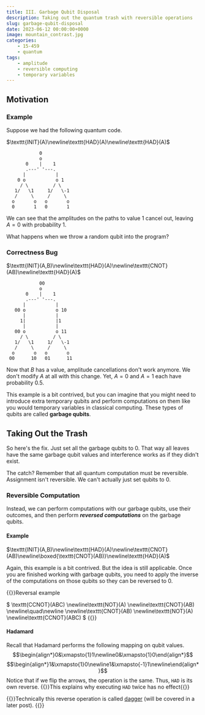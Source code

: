 ```yaml
---
title: III. Garbage Qubit Disposal
description: Taking out the quantum trash with reversible operations
slug: garbage-qubit-disposal
date: 2023-06-12 00:00:00+0000
image: mountain_contrast.jpg
categories:
    - 15-459
    - quantum
tags:
    - amplitude
    - reversible computing
    - temporary variables
---
```


## Motivation

### Example
Suppose we had the following quantum code.

$\texttt{INIT}(A)\newline\texttt{HAD}(A)\newline\texttt{HAD}(A)$
```goat
            0
            o
       0    |    1
       .---' '---.
      |           |
    0 o           o 1
     / \         / \
   1/   \1     1/   \-1
   /     \     /     \
  o       o   o       o
  0       1   0       1                                
```
We can see that the amplitudes on the paths to value $1$ cancel out, leaving $A=0$ with probability $1$.

What happens when we throw a random qubit into the program?

### Correctness Bug
$\texttt{INIT}(A,B)\newline\texttt{HAD}(A)\newline\texttt{CNOT}(AB)\newline\texttt{HAD}(A)$
```goat
            00
            o
       0    |    1
       .---' '---.
      |           |
   00 o           o 10
      |           |
     1|           |1
      |           |
   00 o           o 11
     / \         / \
   1/   \1     1/   \-1
   /     \     /     \
  o       o   o       o
 00      10   01      11                               
```
Now that $B$ has a value, amplitude cancellations don't work anymore. We don't modify $A$ at all with this change. Yet, $A=0$ and $A=1$ each have probability $0.5$.

This example is a bit contrived, but you can imagine that you might need to introduce extra temporary qubits and perform computations on them like you would temporary variables in classical computing. These types of qubits are called **garbage qubits**.

## Taking Out the Trash

So here's the fix. Just set all the garbage qubits to $0$. That way all leaves have the same garbage qubit values and interference works as if they didn't exist.

The catch? Remember that all quantum computation must be reversible. Assignment isn't reversible. We can't actually just set qubits to $0$.

### Reversible Computation

Instead, we can perform computations with our garbage qubits, use their outcomes, and then perform ***reversed computations*** on the garbage qubits.

#### Example

$\texttt{INIT}(A,B)\newline\texttt{HAD}(A)\newline\texttt{CNOT}(AB)\newline\boxed{\texttt{CNOT}(AB)}\newline\texttt{HAD}(A)$

Again, this example is a bit contrived. But the idea is still applicable. Once you are finished working with garbage qubits, you need to apply the inverse of the computations on those qubits so they can be reversed to $0$.

{{<box info>}}Reversal example

$
\texttt{CCNOT}(ABC)
\newline\texttt{NOT}(A)
\newline\texttt{CNOT}(AB)
\newline\quad\newline
\newline\texttt{CNOT}(AB)
\newline\texttt{NOT}(A)
\newline\texttt{CCNOT}(ABC)
$
{{</box>}}

#### Hadamard
Recall that Hadamard performs the following mapping on qubit values.
$$\begin{align*}0&\xmapsto{1}1\newline0&\xmapsto{1}0\end{align*}$$$$\begin{align*}1&\xmapsto{1}0\newline1&\xmapsto{-1}1\newline\end{align*}$$
Notice that if we flip the arrows, the operation is the same. Thus, $\texttt{HAD}$ is its own reverse.
{{<box info>}}This explains why executing $\texttt{HAD}$ twice has no effect{{</box>}}

{{<box important>}}Technically this reverse operation is called [dagger](https://en.wikipedia.org/wiki/Conjugate_transpose) (will be covered in a later post). {{</box>}}
